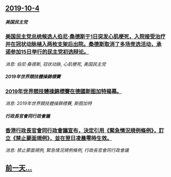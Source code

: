 ## [2019-10-4](/news/2019/10/4/index.md)

##### 美国民主党
### [ 美国民主党总统候选人伯尼·桑德斯于1日突发心肌梗死，入院接受治疗并在冠状动脉植入两枚支架后出院。桑德斯取消了多场竞选活动，承诺参加15日举行的民主党初选辩论。 ](/news/2019/10/4/美国民主党总统候选人伯尼-桑德斯于1日突发心肌梗死-入院接受治疗并在冠状动脉植入两枚支架后出院-桑德斯取消了多场竞选活.md)
_消息: 伯尼·桑德斯, 冠状动脉, 心肌梗死, 美国民主党_

##### 2019年世界競技體操錦標賽
### [2019年世界競技體操錦標賽在德國斯图加特揭幕。 ](/news/2019/10/4/2019年世界競技體操錦標賽在德國斯图加特揭幕.md)
_消息: 2019年世界競技體操錦標賽, 斯图加特_

##### 行政長官會同行政會議
### [ 香港行政長官會同行政會議宣布，決定引用《緊急情況規例條例》，訂立《禁止蒙面規例》，並在翌日凌晨零時生效。](/news/2019/10/4/香港行政長官會同行政會議宣布-決定引用-緊急情況規例條例-訂立-禁止蒙面規例-並在翌日凌晨零時生效.md)
_消息: 禁止蒙面規例, 緊急情況規例條例, 行政長官會同行政會議_

## [前一天...](/news/2019/10/3/index.md)

